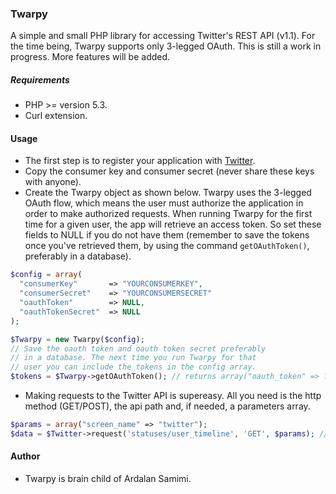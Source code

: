 ### Twarpy
A simple and small PHP library for accessing Twitter's REST API (v1.1). For the time being, Twarpy supports only 3-legged OAuth. This is still a work in progress. More features will be added.
##### Requirements
* PHP >= version 5.3.
* Curl extension.
#### Usage
* The first step is to register your application with [Twitter](https://apps.twitter.com).
* Copy the consumer key and consumer secret (never share these keys with anyone).
* Create the Twarpy object as shown below. Twarpy uses the 3-legged OAuth flow, which means the user must authorize the application in order to make authorized requests. When running Twarpy for the first time for a given user, the app will retrieve an access token. So set these fields to NULL if you do not have them (remember to save the tokens once you've retrieved them, by using the command ``getOAuthToken()``, preferably in a database).
```php
$config = array(
  "consumerKey"       => "YOURCONSUMERKEY",
  "consumerSecret"    => "YOURCONSUMERSECRET"
  "oauthToken"        => NULL,
  "oauthTokenSecret"  => NULL
);

$Twarpy = new Twarpy($config);
// Save the oauth token and oauth token secret preferably
// in a database. The next time you run Twarpy for that
// user you can include the tokens in the config array.
$tokens = $Twarpy->getOAuthToken(); // returns array("oauth_token" => ???, "oauth_token_secret" => ???)
```
* Making requests to the Twitter API is supereasy. All you need is the http method (GET/POST), the api path and, if needed, a parameters array.
```php
$params = array("screen_name" => "twitter");
$data = $Twitter->request('statuses/user_timeline', 'GET', $params); // Returns an array or string upon error
```
#### Author
* Twarpy is brain child of Ardalan Samimi.
